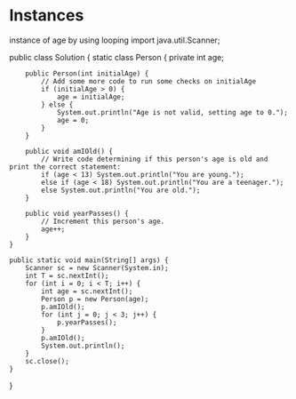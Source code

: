 # Instances
instance of age by using looping
import java.util.Scanner;

public class Solution {
    static class Person {
        private int age;

        public Person(int initialAge) {
            // Add some more code to run some checks on initialAge
            if (initialAge > 0) {
                age = initialAge;
            } else {
                System.out.println("Age is not valid, setting age to 0.");
                age = 0;
            }
        }

        public void amIOld() {
            // Write code determining if this person's age is old and print the correct statement:
            if (age < 13) System.out.println("You are young.");
            else if (age < 18) System.out.println("You are a teenager.");
            else System.out.println("You are old.");
        }

        public void yearPasses() {
            // Increment this person's age.
            age++;
        }
    }

    public static void main(String[] args) {
        Scanner sc = new Scanner(System.in);
        int T = sc.nextInt();
        for (int i = 0; i < T; i++) {
            int age = sc.nextInt();
            Person p = new Person(age);
            p.amIOld();
            for (int j = 0; j < 3; j++) {
                p.yearPasses();
            }
            p.amIOld();
            System.out.println();
        }
        sc.close();
    }
}
